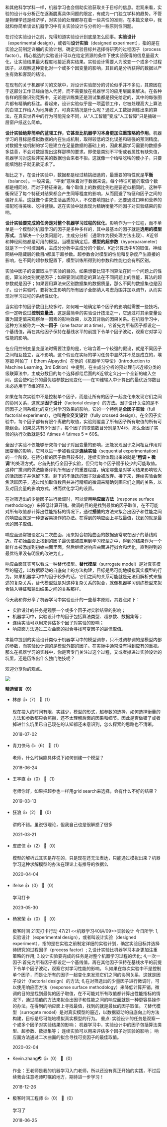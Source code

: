 和其他科学学科一样，机器学习也会借助实验获取关于目标的信息。宏观来看，实验的设计与分析正在逐渐脱离具体问题的限定，有成为一门独立学科的趋势。不管是物理学还是经济学，对实验的处理都存在着一些共性的准则。在本篇文章中，我就和你简单谈谈机器学习中有关实验设计与分析的一些原则性问题。

在讨论实验设计之前，先得知道实验设计到底是怎么回事。**实验设计**（experimental design），或者叫**设计实验**（designed experiment），指的是在实验之前制定详细的实验计划，确定实验目标并选择待研究的过程因子（process factor）。精心挑选的实验设计可以在给定资源的条件下使实验获得的信息量最大化，让实验结果最大程度地接近真实结果。实验设计需要人为改变一个或多个过程因子，以观察这种变化对一个或多个因变量的影响，其目的是分析获得的数据以产生有效和客观的结论。

在现有的关于机器学习的文献中，对设计实验部分的讨论似乎并不多见，其原因在于这部分工作已经由他人代劳，而不需要放在机器学习的应用层面来解决。在各种各样的图像识别竞赛中，无论是训练集还是测试集都是预先给定的，其中的每张图片都有精确的标注。看起来，设计实验似乎是一项蓝领工作，它被处理高大上算法的白领工作给人为地屏蔽了。可真实情况是什么呢？通过人工数据训练出来的算法，在真实世界中的行为可能完全不同，从“人工智能”变成“人工智障”只是捅破一层窗户纸这么简单。

**设计实验绝非简单的蓝领工作，它甚至比机器学习本身更加注重策略的作用**。机器学习的目标是模拟数据的内在生成机制，取得较低的泛化误差和较强的预测精度。对数据生成机制的学习是建立在足量数据的基础上的，因此机器学习需要的数据多多益善，不会对数据提出这样那样的要求。即使是类别不平衡或者属性有缺失值，机器学习对这些非完美的数据也会来者不拒。这就像一个给啥吃啥的傻小子，只要能填饱肚子就无欲无求了。

相比之下，在设计实验中，数据都是经过精挑细选的，最重要的特性就是**平衡**（balance）。一般来说，“平衡”意味着对于数据来说，每个特征可能的取值个数都是相同的，而对于特征来说，每个取值上的数据比例也是要近似相同的。这种平衡保证了每个特征对结果都会产生同等程度的影响，从而回避了特征和因子之间的偏好关系。这就像个讲究生活品质的人，不仅要填饱肚子，还要通过口味和营养的搭配吃得美味、吃得健康。这在实验中就表现为精确衡量不同因子对实验结果的影响。

**设计实验要完成的任务是对整个机器学习过程的优化**。影响作为一个过程，而不单单是一个模型的机器学习的因子是多种多样的，其中最基本的因子就是**选用的模型形式**。当解决一个分类问题时，主成分分析（通常作为预处理方法出现）、$K$近邻和神经网络都是可用的模型。当模型确定后，**模型的超参数**（hyperparameter）就是下一个可控因素，主成分分析中主成分的个数$d$、$K$近邻算法中$K$的取值，神经网络中隐藏层的数目$n$都属于超参数。超参数会对模型的性能和复杂度产生直接的影响，在不同的超参数配置下，模型训练所得到的参数和性能也会有所区别。

实验中因子的设置取决于实验的目的。如果想要比较不同算法在同一个问题上的性能，算法的类别就是因子；如果要测试固定的算法在不同问题上的性能，算法的超参数就是因子；如果要用算法来区别数据集的数据质量，那么不同的数据集也是因子。设计实验时，要将发生影响的所有因子全部纳入考虑范围并加以调节，从而实现对学习过程的系统性优化。

当实验中的因子数目比较多时，如何唯一地确定单个因子的影响就需要一些技巧。你一定听说过**控制变量法**，这是最简单的实验设计技法之一，它通过将其余变量设置为固定值来观察单一因素的影响效果，以及其背后的因果关系。在机器学习中，这种方法被称为**一次一因子**（one factor at a time），它首先为所有因子都设定一个基线值，再在其他因子保持在基线水平的前提下令单个因子波动，观察它对学习性能的影响。

在应用控制变量变量法时需要注意的是，它暗含着一个较强的假设，就是不同因子之间相互独立，互不影响。这个假设在实际的学习任务中显然并不总是成立的，埃塞姆·阿帕丁（ Ethem Alpaydin）在他的《机器学习导论》（Introduction to Machine Learning, 3rd Edition）中提到，在主成分分析的预处理与$K$近邻分类的级联算法中，主成分数目的每个选择都给后面的$K$近邻定义出一个全新的输入空间，这会使$K$近邻的最优超参数出现变化——在10维输入中计算出的最优近邻数目未必适用于15维的输入。

如果在每次实验中不是控制单个因子，而是让所有的因子一起变化来发现它们之间的协同关系，这就是**因子设计**（factorial design）的方法。因子设计关注的是不同因子之间系统化的变化对学习效果的影响，它的一个特例是**全因子实验**（full factorial experiment），也叫**完全交叉设计**（fully crossed design）。在全因子实验中，每个因子都有有限个离散的取值，实验则覆盖了所有因子所有取值的所有可能组合。如果总共有3个因子，每个因子的取值数目分别是3/4/5，那么全因子实验的执行次数就是$3 \\times 4 \\times 5 = 60$。

全因子实验不仅能够研究每个因子对因变量的影响，还能发现因子之间相互作用对因变量的影响，它可以进一步被看成是**连续实验**（sequential experimentation）的一个阶段。在待分析的因子数目较多时，连续实验体现出来的就是“**粗调 + 微调**”的处理方式。它首先执行全因子实验，但只给每个因子赋予较少的可能取值。这种广撒网的做法能够评判所有因子的重要程度，确定哪些是对学习结果影响较大的活跃因子并保留下来，剩下的不活跃的因子就会被放弃。接下来，连续实验会聚焦活跃因子，通过增加取值数目并进行精细的微调来精确刻画它们之间的关系，以及对因变量的影响方式，进而优化学习的设置。

在对筛选出的少量因子进行微调时，可以使用**响应面方法**（response surface methodology）来降低计算开销。微调的目的是找到最优的因子取值，在不可能对所有取值都计算出性能指标的情况下，通过**插值**的方法来拟合出因子和性能之间的响应面就是一种更容易操作的办法。在得到的响应面上寻找最值，找到的就是最优的因子取值。

响应面通常被设定为二次曲面，用来拟合初始曲面的数据通常取在因子的基线附近。在初始曲面上找到的因子最优值被应用到学习模型之中，得到的结果作为一个新样本被添加到初始曲面里面，然后继续对响应曲面进行拟合和优化，直到得到的最优结果没有明显的改进为止。

响应曲面其实可以看成一种替代模型。**替代模型**（surrogate model）是对真实模型的逼近，以数据驱动的自底向上的方法构建，目标是尽可能地模拟真实模型的行为。如果机器学习中的因子较多的话，它们之间的关系可能就是无法用解析式来描述的复杂关系，替代模型就是对这种复杂关系的拟合，就像机器学习训练模型来拟合输入特征和输出结果之间的关系那样。

今天我和你分享了机器学习中实验设计的一些基本原则，其要点如下：

- 实验设计的任务是观察一个或多个因子对实验结果的影响；
- 机器学习中，实验设计中的因子包括算法类型、超参数、数据集等；
- 连续实验可以用来评估多个因子对实验的影响；
- 响应面方法通过二次曲面的拟合寻找可变因子的最佳取值。

本篇中提到的实验设计类似于机器学习中的模型调参，只不过调参调的是模型内部的参数，而实验设计调的是模型外部的因子。在实际中通常没有得到应有的重视。那么在机器学习的实践中，你是否专门关注过这个过程，又或者掉进过实验设计的坑里，还是历练出什么独门绝技呢？

欢迎分享你的观点。

![](https://static001.geekbang.org/resource/image/a0/2c/a06ea57d848d2ca6cdced4ba327f1d2c.jpg?wh=2379%2A2300)
<div><strong>精选留言（9）</strong></div><ul>
<li><span>林彦</span> 👍（7） 💬（1）<p>现在投入的时间有限，实践少，模型的形式，超参数的选择，如何选择衡量的方法和参数都只会照搬，还不太理解后面的因果和细节。因此是否做错了或者掉进什么坑里已自己现在的认知都还未意识到，怎么探索的思路也不清晰。</p>2018-07-02</li><br/><li><span>青刀快马</span> 👍（6） 💬（1）<p>老师，什么时候能具体说下如何创建一个模型？</p>2018-06-24</li><br/><li><span>王宇直</span> 👍（0） 💬（1）<p>老师你好，如果把超参也一样用grid search来选择，会有什么不好的结果？</p>2019-03-13</li><br/><li><span>狂浪</span> 👍（2） 💬（0）<p>讲的不错。虽说很理论，但我自己也是很解惑了很多</p>2021-03-21</li><br/><li><span>皮皮侠</span> 👍（2） 💬（0）<p>模型的解析式其实是存在的，只是现在还无法表达，只能通过模拟出来？机器学习这种求解模型的办法在理论上有推导的依据么</p>2020-04-04</li><br/><li><span>ifelse</span> 👍（0） 💬（0）<p>学习打卡</p>2023-05-30</li><br/><li><span>杨家荣</span> 👍（0） 💬（0）<p>极客时间
21天打卡行动 47&#47;21
&lt;&lt;机器学习40讲&#47;09&gt;&gt;实验设计
今日所学:
1,实验设计（experimental design），或者叫设计实验（designed experiment），指的是在实验之前制定详细的实验计划，确定实验目标并选择待研究的过程因子（process factor）;
2,设计实验比机器学习本身更加注重策略的作用;
3,设计实验要完成的任务是对整个机器学习过程的优化;
4,一次一因子:首先为所有因子都设定一个基线值，再在其他因子保持在基线水平的前提下令单个因子波动，观察它对学习性能的影响。
5,如果在每次实验中不是控制单个因子，而是让所有的因子一起变化来发现它们之间的协同关系，这就是因子设计（factorial design）的方法;
6,在对筛选出的少量因子进行微调时，可以使用响应面方法（response surface methodology）来降低计算开销。微调的目的是找到最优的因子取值，在不可能对所有取值都计算出性能指标的情况下，通过插值的方法来拟合出因子和性能之间的响应面就是一种更容易操作的办法。在得到的响应面上寻找最值，找到的就是最优的因子取值。
7,替代模型（surrogate model）是对真实模型的逼近，以数据驱动的自底向上的方法构建，目标是尽可能地模拟真实模型的行为。
重点:
实验设计的任务是观察一个或多个因子对实验结果的影响；
机器学习中，实验设计中的因子包括算法类型、超参数、数据集等；
 连续实验可以用来评估多个因子对实验的影响；
响应面方法通过二次曲面的拟合寻找可变因子的最佳取值。</p>2020-02-04</li><br/><li><span>Kevin.zhang🌏</span> 👍（0） 💬（0）<p>作业：王老师是我的机器学习入门老师，所以还没有真正开始的实践，不过后续我会注意老师叮嘱的地方，期待进一步学习！</p>2018-12-26</li><br/><li><span>极客时间工程师</span> 👍（0） 💬（0）<p>学习了</p>2018-06-25</li><br/>
</ul>